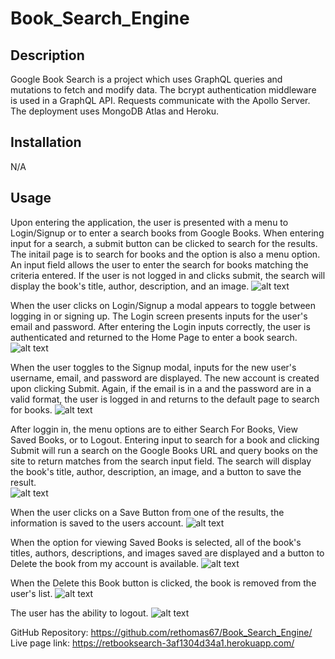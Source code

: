 # Book_Search_Engine

## Description

Google Book Search is a project which uses GraphQL queries and mutations to fetch and modify data. The bcrypt authentication middleware is used in a GraphQL API. Requests communicate with the Apollo Server. The deployment uses MongoDB Atlas and Heroku.

## Installation

N/A

## Usage

Upon entering the application, the user is presented with a menu to Login/Signup or to enter a search books from Google Books. When entering input for a search, a submit button can be clicked to search for the results. The initail page is to search for books and the option is also a menu option. An input field allows the user to enter the search for books matching the criteria entered. If the user is not logged in and clicks submit, the search will display the book's title, author, description, and an image.
![alt text](image.png)

When the user clicks on Login/Signup a modal appears to toggle between logging in or signing up. The Login screen presents inputs for the user's email and password. After entering the Login inputs correctly, the user is authenticated and returned to the Home Page to enter a book search.
![alt text](image-1.png)

When the user toggles to the Signup modal, inputs for the new user's username, email, and password are displayed. The new account is created upon clicking Submit. Again, if the email is in a and the password are in a valid format, the user is logged in and returns to the default page to search for books.
![alt text](image-2.png)

After loggin in, the menu options are to either Search For Books, View Saved Books, or to Logout. Entering input to search for a book and clicking Submit will run a search on the Google Books URL and query books on the site to return matches from the search input field. The search will display the book's title, author, description, an image, and a button to save the result.  
![alt text](image-3.png)

When the user clicks on a Save Button from one of the results, the information is saved to the users account.
![alt text](image-4.png)

When the option for viewing Saved Books is selected, all of the book's titles, authors, descriptions, and images saved are displayed and a button to Delete the book from my account is available.
![alt text](image-5.png)

When the Delete this Book button is clicked, the book is removed from the user's list.
![alt text](image-6.png)

The user has the ability to logout.
![alt text](image-7.png)

GitHub Repository: https://github.com/rethomas67/Book_Search_Engine/
Live page link: https://retbooksearch-3af1304d34a1.herokuapp.com/
